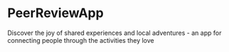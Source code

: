 # PeerReviewApp
Discover the joy of shared experiences and local adventures - an app for connecting people through the activities they love

